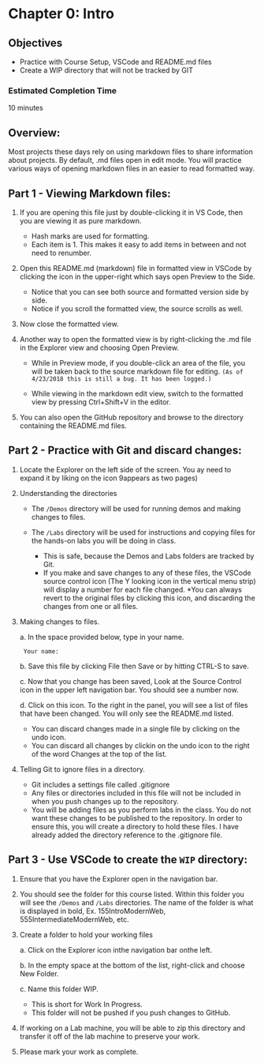# Chapter 0: Intro
## Objectives
* Practice with Course Setup, VSCode and README.md files
* Create a WIP directory that will not be tracked by GIT

### Estimated Completion Time 
10 minutes

## Overview:
Most projects these days rely on using markdown files to share information about projects. By default, .md files open in edit mode. You will practice various ways of opening markdown files in an easier to read formatted way. 

## Part 1 - Viewing Markdown files:
1. If you are opening this file just by double-clicking it in VS Code, then you are viewing it as pure markdown.
    * Hash marks are used for formatting.
    * Each item is 1. This makes it easy to add items in between and not need to renumber.

2. Open this README.md (markdown) file in formatted view in VSCode by clicking the icon in the upper-right which says open Preview to the Side.   
    * Notice that you can see both source and formatted version side by side. 
    * Notice if you scroll the formatted view, the source scrolls as well. 

3. Now close the formatted view.

4. Another way to open the formatted view is by right-clicking the .md file in the Explorer view and choosing Open Preview. 
    
    * While in Preview mode, if you double-click an area of the file, you will be taken back to the source markdown file for editing. `(As of 4/23/2018 this is still a bug. It has been logged.)` 
    
    * While viewing in the markdown edit view, switch to the formatted view by pressing Ctrl+Shift+V in the editor. 

5. You can also open the GitHub repository and browse to the directory containing the README.md files.

## Part 2 - Practice with Git and discard changes:

1. Locate the Explorer on the left side of the screen.  You ay need to expand it by liking on the icon 9appears as two pages)

2. Understanding the directories
    * The `/Demos` directory will be used for running demos and making changes to files.
    * The `/Labs` directory will be used for instructions and copying files for the hands-on labs you will be doing in class. 

        * This is safe, because the Demos and Labs folders are tracked by Git. 
        * If you make and save changes to any of these files, the VSCode source control icon (The Y looking icon in the vertical menu strip) will display a number for each file changed. 
        *You can always revert to the original files by clicking this icon, and discarding the changes from one or all files. 
3. Making changes to files.
    
    a. In the space provided below, type in your name.
    
        Your name:
    
    b. Save this file by clicking File then Save or by hitting CTRL-S to save.  

    c. Now that you change has been saved, Look at the Source Control icon in the upper left navigation bar. You should see a number now. 
    
    d. Click on this icon.  To the right in the panel, you will see a list of files that have been changed.  You will only see the README.md listed. 
        
    * You can discard changes made in a single file by clicking on the undo icon.
    * You can discard all changes by clickin on the undo icon to the right of the word Changes at the top of the list.

4. Telling Git to ignore files in a directory. 
    
    * Git includes a settings file called .gitignore
    * Any files or directories included in this file will not be included in when you push changes up to the repository.
    * You will be adding files as you perform labs in the class.  You do not want these changes to be published to the repository.  In order to ensure this, you will create a directory to hold these files.  I have already added the directory reference to the .gitignore file.

## Part 3 - Use VSCode to create the `WIP` directory:

1. Ensure that you have the Explorer open in the navigation bar.

2. You should see the folder for this course listed. Within this folder you will see the `/Demos` and `/Labs` directories. The name of the folder is what is displayed in bold,  Ex. 155IntroModernWeb, 555IntermediateModernWeb, etc.
    
3. Create a folder to hold your working files

    a. Click on the Explorer icon inthe navigation bar onthe left.
    
    b. In the empty space at the bottom of the list, right-click and choose New Folder.
    
    c. Name this folder WIP.
        
    * This is short for Work In Progress.
    * This folder will not be pushed if you push changes to GitHub.

4. If working on a Lab machine, you will be able to zip this directory and transfer it off of the lab machine to preserve your work.

5. Please mark your work as complete.

